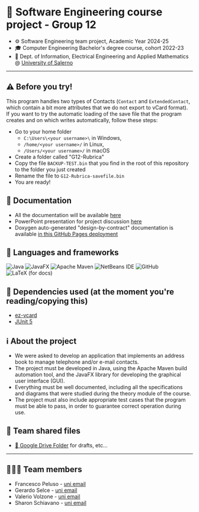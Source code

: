 # 🚀 Software Engineering course project - Group 12
- ⚙️ Software Engineering team project, Academic Year 2024-25
- 🎓 Computer Engineering Bachelor's degree course, cohort 2022-23
- 🏫 Dept. of Information, Electrical Engineering and Applied Mathematics @ [University of Salerno](https://unisa.it/)

---

## ⚠️ Before you try!
This program handles two types of Contacts (`Contact` and `ExtendedContact`, which contain a bit more attributes that we do not export to vCard format).\
If you want to try the automatic loading of the save file that the program creates and on which writes automatically, follow these steps:
- Go to your home folder
  - `C:\Users\<your username>\` in Windows,
  - `/home/<your username>/` in Linux,
  - `/Users/<your username>/` in macOS
- Create a folder called "G12-Rubrica"
- Copy the file `BACKUP-TEST.bin` that you find in the root of this repository to the folder you just created
- Rename the file to `G12-Rubrica-savefile.bin`
- You are ready!

## 📄 Documentation
- All the documentation will be available [here](https://github.com/francescopeluso/SWE-Project/tree/main/docs)
- PowerPoint presentation for project discussion [here](https://github.com/francescopeluso/SWE-Project/blob/main/docs/Presentazione%20SWE%20-%20Gruppo%2012.pptx)
- Doxygen auto-generated "design-by-contract" documentation is available [in this GitHub Pages deployment](https://francescopeluso.github.io/SWE-Project)

## 💾 Languages and frameworks
![Java](https://img.shields.io/badge/java-%23ED8B00.svg?style=for-the-badge&logo=openjdk&logoColor=white)
![JavaFX](https://img.shields.io/badge/javafx-%23FF0000.svg?style=for-the-badge&logo=javafx&logoColor=white)
![Apache Maven](https://img.shields.io/badge/Apache%20Maven-C71A36?style=for-the-badge&logo=Apache%20Maven&logoColor=white)
![NetBeans IDE](https://img.shields.io/badge/NetBeansIDE-1B6AC6.svg?style=for-the-badge&logo=apache-netbeans-ide&logoColor=white)
![GitHub](https://img.shields.io/badge/github-%23121011.svg?style=for-the-badge&logo=github&logoColor=white)
![LaTeX (for docs)](https://img.shields.io/badge/latex-%23008080.svg?style=for-the-badge&logo=latex&logoColor=white)

## 🧩 Dependencies used (at the moment you're reading/copying this)
- [ez-vcard](https://github.com/mangstadt/ez-vcard)
- [JUnit 5](https://github.com/junit-team/junit5)

## ℹ️ About the project
- We were asked to develop an application that implements an address book to manage telephone and/or e-mail contacts.
- The project must be developed in Java, using the Apache Maven build automation tool, and the JavaFX library for developing the graphical user interface (GUI).
- Everything must be well documented, including all the specifications and diagrams that were studied during the theory module of the course.
- The project must also include appropriate test cases that the program must be able to pass, in order to guarantee correct operation during use.


## 📝 Team shared files
- [📂 Google Drive Folder](https://drive.google.com/drive/folders/1oue3cB1Z_F3Z3lOm-P0us-nUvAmd06SI?usp=sharing) for drafts, etc...

---

## 🧑🏻‍💻 Team members
- Francesco Peluso - [uni email](mailto:f.peluso29@studenti.unisa.it)
- Gerardo Selce - [uni email](mailto:g.selce2@studenti.unisa.it )
- Valerio Volzone - [uni email](mailto:v.volzone4@studenti.unisa.it)
- Sharon Schiavano - [uni email](mailto:s.schiavano1@studenti.unisa.it)
